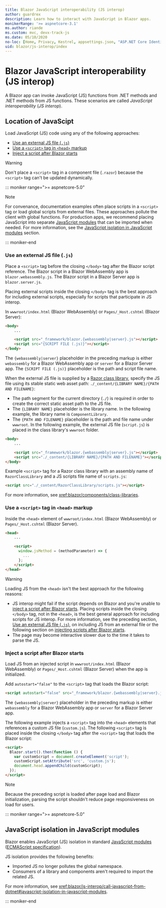 ```yaml
---
title: Blazor JavaScript interoperability (JS interop)
author: guardrex
description: Learn how to interact with JavaScript in Blazor apps.
monikerRange: '>= aspnetcore-3.1'
ms.author: riande
ms.custom: mvc, devx-track-js 
ms.date: 05/10/2020
no-loc: [Home, Privacy, Kestrel, appsettings.json, "ASP.NET Core Identity", cookie, Cookie, Blazor, "Blazor Server", "Blazor WebAssembly", "Identity", "Let's Encrypt", Razor, SignalR]
uid: blazor/js-interop/index
---
```

# Blazor JavaScript interoperability (JS interop)

A Blazor app can invoke JavaScript (JS) functions from .NET methods and .NET methods from JS functions. These scenarios are called *JavaScript interoperability* (*JS interop*).

## Location of JavaScipt

Load JavaScript (JS) code using any of the following approaches:

* [Use an external JS file (`.js`)](#use-an-external-js-file-js)
* [Use a `<script>` tag in `<head>` markup](#use-a-script-tag-in-head-markup)
* [Inject a script after Blazor starts](#inject-a-script-after-blazor-starts)

> [!WARNING]
> Don't place a `<script>` tag in a component file (`.razor`) because the `<script>` tag can't be updated dynamically.

::: moniker range=">= aspnetcore-5.0"

> [!NOTE]
> For convenance, documentation examples often place scripts in a `<script>` tag or load global scripts from external files. These approaches pollute the client with global functions. For production apps, we recommend placing JavaScript into separate [JavaScript modules](https://developer.mozilla.org/docs/Web/JavaScript/Guide/Modules) that can be imported when needed. For more information, see the [JavaScript isolation in JavaScript modules](#javascript-isolation-in-javascript-modules) section.

::: moniker-end

### Use an external JS file (`.js`)

Place a `<script>` tag before the closing `</body>` tag after the Blazor script reference. The Blazor script in a Blazor WebAssembly app is `blazor.webassembly.js`. The Blazor script in a Blazor Server app is `blazor.server.js`.

Placing external scripts inside the closing `</body>` tag is the best approach for including external scripts, especially for scripts that participate in JS interop.

In `wwwroot/index.html` (Blazor WebAssembly) or `Pages/_Host.cshtml` (Blazor Server):

```html
<body>
    ...

    <script src="_framework/blazor.{webassembly|server}.js"></script>
    <script src="{SCRIPT FILE (.js)}"></script>
</body>
```

The `{webassembly|server}` placeholder in the preceding markup is either `webassembly` for a Blazor WebAssembly app or `server` for a Blazor Server app. The `{SCRIPT FILE (.js)}` placeholder is the path and script file name.

When the external JS file is supplied by a [Razor class library](xref:blazor/components/class-libraries), specify the JS file using its stable static web asset path: `./_content/{LIBRARY NAME}/{PATH AND FILENAME}`:

* The path segment for the current directory (`./`) is required in order to create the correct static asset path to the JS file.
* The `{LIBRARY NAME}` placeholder is the library name. In the following example, the library name is `ComponentLibrary`.
* The `{PATH AND FILENAME}` placeholder is the path and file name under `wwwroot`. In the following example, the external JS file (`script.js`) is placed in the class library's `wwwroot` folder.

```html
<body>
    ...

    <script src="_framework/blazor.{webassembly|server}.js"></script>
    <script src="./_content/{LIBRARY NAME}/{PATH AND FILENAME}"></script>
</body>
```

Example `<script>` tag for a Razor class library with an assembly name of `RazorClassLibrary` and a JS scripts file name of `scripts.js`:

```html
<script src="./_content/RazorClassLibrary/scripts.js"></script>
```

For more information, see <xref:blazor/components/class-libraries>.

### Use a `<script>` tag in `<head>` markup

Inside the `<head>` element of `wwwroot/index.html` (Blazor WebAssembly) or `Pages/_Host.cshtml` (Blazor Server).

```html
<head>
    ...

    <script>
      window.jsMethod = (methodParameter) => {
        ...
      };
    </script>
</head>
```

> [!WARNING]
> Loading JS from the `<head>` isn't the best approach for the following reasons:
>
> * JS interop might fail if the script depends on Blazor and you're unable to [inject a script after Blazor starts](#inject-a-script-after-blazor-starts). Placing scripts inside the closing `</body>` tag, not in the `<head>`, is the best general approach for including scripts for JS interop. For more information, see the preceding section, [Use an external JS file (`.js`)](#use-an-external-js-file-js), on including JS from an external file or the following section on [injecting scripts after Blazor starts](#inject-a-script-after-blazor-starts).
> * The page may become interactive slower due to the time it takes to parse the JS.

### Inject a script after Blazor starts

Load JS from an injected script in `wwwroot/index.html` (Blazor WebAssembly) or `Pages/_Host.cshtml` (Blazor Server) when the app is initialized.

Add `autostart="false"` to the `<script>` tag that loads the Blazor script:

```html
<script autostart="false" src="_framework/blazor.{webassembly|server}.js"></script>
```

The `{webassembly|server}` placeholder in the preceding markup is either `webassembly` for a Blazor WebAssembly app or `server` for a Blazor Server app.

The following example injects a `<script>` tag into the `<head>` elements that references a custom JS file (`custom.js`). The following `<script>` tag is placed inside the closing `</body>` tag after the `<script>` tag that loads the Blazor script:

```html
<script>
  Blazor.start().then(function () {
    var customScript = document.createElement('script');
    customScript.setAttribute('src', 'custom.js');
    document.head.appendChild(customScript);
  });
</script>
```

> [!NOTE]
> Because the preceding script is loaded after page load and Blazor initialization, parsing the script shouldn't reduce page responsiveness on load for users.

::: moniker range=">= aspnetcore-5.0"

## JavaScript isolation in JavaScript modules

Blazor enables JavaScript (JS) isolation in standard [JavaScript modules](https://developer.mozilla.org/docs/Web/JavaScript/Guide/Modules) ([ECMAScript specification](https://tc39.es/ecma262/#sec-modules)).

JS isolation provides the following benefits:

* Imported JS no longer pollutes the global namespace.
* Consumers of a library and components aren't required to import the related JS.

For more information, see <xref:blazor/js-interop/call-javascript-from-dotnet#javascript-isolation-in-javascript-modules>.

::: moniker-end
